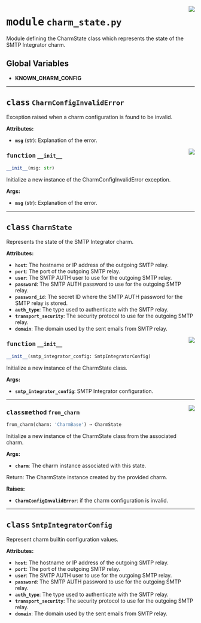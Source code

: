 <!-- markdownlint-disable -->

<a href="../src/charm_state.py#L0"><img align="right" style="float:right;" src="https://img.shields.io/badge/-source-cccccc?style=flat-square"></a>

# <kbd>module</kbd> `charm_state.py`
Module defining the CharmState class which represents the state of the SMTP Integrator charm. 

**Global Variables**
---------------
- **KNOWN_CHARM_CONFIG**


---

## <kbd>class</kbd> `CharmConfigInvalidError`
Exception raised when a charm configuration is found to be invalid. 



**Attributes:**
 
 - <b>`msg`</b> (str):  Explanation of the error. 

<a href="../src/charm_state.py#L56"><img align="right" style="float:right;" src="https://img.shields.io/badge/-source-cccccc?style=flat-square"></a>

### <kbd>function</kbd> `__init__`

```python
__init__(msg: str)
```

Initialize a new instance of the CharmConfigInvalidError exception. 



**Args:**
 
 - <b>`msg`</b> (str):  Explanation of the error. 





---

## <kbd>class</kbd> `CharmState`
Represents the state of the SMTP Integrator charm. 



**Attributes:**
 
 - <b>`host`</b>:  The hostname or IP address of the outgoing SMTP relay. 
 - <b>`port`</b>:  The port of the outgoing SMTP relay. 
 - <b>`user`</b>:  The SMTP AUTH user to use for the outgoing SMTP relay. 
 - <b>`password`</b>:  The SMTP AUTH password to use for the outgoing SMTP relay. 
 - <b>`password_id`</b>:  The secret ID where the SMTP AUTH password for the SMTP relay is stored. 
 - <b>`auth_type`</b>:  The type used to authenticate with the SMTP relay. 
 - <b>`transport_security`</b>:  The security protocol to use for the outgoing SMTP relay. 
 - <b>`domain`</b>:  The domain used by the sent emails from SMTP relay. 

<a href="../src/charm_state.py#L89"><img align="right" style="float:right;" src="https://img.shields.io/badge/-source-cccccc?style=flat-square"></a>

### <kbd>function</kbd> `__init__`

```python
__init__(smtp_integrator_config: SmtpIntegratorConfig)
```

Initialize a new instance of the CharmState class. 



**Args:**
 
 - <b>`smtp_integrator_config`</b>:  SMTP Integrator configuration. 




---

<a href="../src/charm_state.py#L104"><img align="right" style="float:right;" src="https://img.shields.io/badge/-source-cccccc?style=flat-square"></a>

### <kbd>classmethod</kbd> `from_charm`

```python
from_charm(charm: 'CharmBase') → CharmState
```

Initialize a new instance of the CharmState class from the associated charm. 



**Args:**
 
 - <b>`charm`</b>:  The charm instance associated with this state. 

Return: The CharmState instance created by the provided charm. 



**Raises:**
 
 - <b>`CharmConfigInvalidError`</b>:  if the charm configuration is invalid. 


---

## <kbd>class</kbd> `SmtpIntegratorConfig`
Represent charm builtin configuration values. 



**Attributes:**
 
 - <b>`host`</b>:  The hostname or IP address of the outgoing SMTP relay. 
 - <b>`port`</b>:  The port of the outgoing SMTP relay. 
 - <b>`user`</b>:  The SMTP AUTH user to use for the outgoing SMTP relay. 
 - <b>`password`</b>:  The SMTP AUTH password to use for the outgoing SMTP relay. 
 - <b>`auth_type`</b>:  The type used to authenticate with the SMTP relay. 
 - <b>`transport_security`</b>:  The security protocol to use for the outgoing SMTP relay. 
 - <b>`domain`</b>:  The domain used by the sent emails from SMTP relay. 





